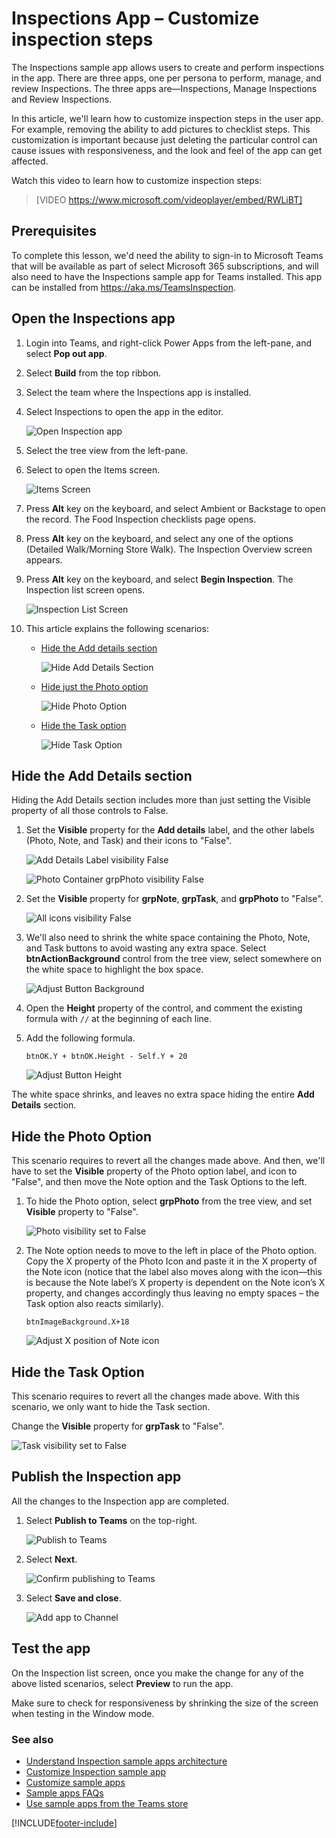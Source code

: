 # Inspections App – Customize inspection steps

The Inspections sample app allows users to create and perform inspections in the app. There are three apps, one per persona to perform, manage, and review Inspections. The three apps are&mdash;Inspections, Manage Inspections and Review Inspections.

In this article, we'll learn how to customize inspection steps in the user app. For example, removing the ability to add pictures to checklist steps. This customization is important because just deleting the particular control can cause issues with responsiveness, and the look and feel of the app can get affected.

Watch this video to learn how to customize inspection steps:
> [VIDEO https://www.microsoft.com/videoplayer/embed/RWLiBT]

## Prerequisites

To complete this lesson, we'd need the ability to sign-in to Microsoft Teams that will be available as part of select Microsoft 365 subscriptions, and will also need to have the Inspections sample app for Teams installed. This app can be installed from <https://aka.ms/TeamsInspection>.

## Open the Inspections app

1. Login into Teams, and right-click Power Apps from the left-pane, and select **Pop out app**.
1. Select **Build** from the top ribbon.
1. Select the team where the Inspections app is installed.
1. Select Inspections to open the app in the editor.

    ![Open Inspection app](https://github.com/microsoft/teams-powerapps-app-templates/blob/main/Area%20Inspection/Documentation/media/customize-inspection-steps/open-inspection-app.png "Open Inspection app")

1. Select the tree view from the left-pane.

1. Select to open the Items screen.

    ![Items Screen](https://github.com/microsoft/teams-powerapps-app-templates/blob/main/Area%20Inspection/Documentation/media/customize-inspection-steps/items-screen.png "Items Screen")

1. Press **Alt** key on the keyboard, and select Ambient or Backstage to open the record. The Food Inspection checklists page opens.

1. Press **Alt** key on the keyboard, and select any one of the options (Detailed Walk/Morning Store Walk). The Inspection Overview screen appears.

1. Press **Alt** key on the keyboard, and select **Begin Inspection**. The Inspection list screen opens.

    ![Inspection List Screen](https://github.com/microsoft/teams-powerapps-app-templates/blob/main/Area%20Inspection/Documentation/media/customize-inspection-steps/inspection-list-screen.png "Inspection List Screen")

1. This article explains the following scenarios:

   - [Hide the Add details section](#hide-the-add-details-section)

      ![Hide Add Details Section](https://github.com/microsoft/teams-powerapps-app-templates/blob/main/Area%20Inspection/Documentation/media/customize-inspection-steps/hide-add-details-section.png "Hide Add Details Section")

   - [Hide just the Photo option](#hide-the-photo-option)

      ![Hide Photo Option](https://github.com/microsoft/teams-powerapps-app-templates/blob/main/Area%20Inspection/Documentation/media/customize-inspection-steps/hide-photo-option.png "Hide Photo Option")

   - [Hide the Task option](#hide-the-task-option)

      ![Hide Task Option](https://github.com/microsoft/teams-powerapps-app-templates/blob/main/Area%20Inspection/Documentation/media/customize-inspection-steps/hide-task-option.png)

## Hide the Add Details section

Hiding the Add Details section includes more than just setting the Visible property of all those controls to False.

1. Set the **Visible** property for the **Add details** label, and the other labels (Photo, Note, and Task) and their icons to "False".

    ![Add Details Label visibility False](https://github.com/microsoft/teams-powerapps-app-templates/blob/main/Area%20Inspection/Documentation/media/customize-inspection-steps/lbladddetails-visible-false.png "Add Details Label")

    ![Photo Container grpPhoto visibility False](https://github.com/microsoft/teams-powerapps-app-templates/blob/main/Area%20Inspection/Documentation/media/customize-inspection-steps/photo-visible-false.png "Photo Container grpPhoto visibility False")

1. Set the **Visible** property for **grpNote**, **grpTask**, and **grpPhoto** to "False".

    ![All icons visibility False](https://github.com/microsoft/teams-powerapps-app-templates/blob/main/Area%20Inspection/Documentation/media/customize-inspection-steps/all-icons-visible-false.png "All icons visibility False")

1. We'll also need to shrink the white space containing the Photo, Note, and Task buttons to avoid wasting any extra space. Select **btnActionBackground** control from the tree view, select somewhere on the white space to highlight the box space.

    ![Adjust Button Background](https://github.com/microsoft/teams-powerapps-app-templates/blob/main/Area%20Inspection/Documentation/media/customize-inspection-steps/adjust-button-background.png "Adjust Button Background")

1. Open the **Height** property of the control, and comment the existing formula with `//` at the beginning of each line.

1. Add the following formula.

    ```powerapps-dot
    btnOK.Y + btnOK.Height - Self.Y + 20
    ```

    ![Adjust Button Height](https://github.com/microsoft/teams-powerapps-app-templates/blob/main/Area%20Inspection/Documentation/media/customize-inspection-steps/adjust-button-height.png "Adjust Button Height")

The white space shrinks, and leaves no extra space hiding the entire **Add Details** section.

## Hide the Photo Option

This scenario requires to revert all the changes made above. And then, we'll have to set the **Visible** property of the Photo option label, and icon to "False", and then move the Note option and the Task Options to the left.

1. To hide the Photo option, select **grpPhoto** from the tree view, and set **Visible** property to "False".

    ![Photo visibility set to False](https://github.com/microsoft/teams-powerapps-app-templates/blob/main/Area%20Inspection/Documentation/media/customize-inspection-steps/set-grpphoto-visible-false.png "Photo visibility set to False")

1. The Note option needs to move to the left in place of the Photo option. Copy the X property of the Photo Icon and paste it in the X property of the Note icon (notice that the label also moves along with the icon&mdash;this is because the Note label’s X property is dependent on the Note icon’s X property, and changes accordingly thus leaving no empty spaces – the Task option also reacts similarly).

    ```powerapps-dot
    btnImageBackground.X+18
    ```

    ![Adjust X position of Note icon](https://github.com/microsoft/teams-powerapps-app-templates/blob/main/Area%20Inspection/Documentation/media/customize-inspection-steps/adjust-note-icon-x.png "Adjust X position of Note icon")

## Hide the Task Option

This scenario requires to revert all the changes made above. With this scenario, we only want to hide the Task section.

Change the **Visible** property for **grpTask** to "False".

![Task visibility set to False](https://github.com/microsoft/teams-powerapps-app-templates/blob/main/Area%20Inspection/Documentation/media/customize-inspection-steps/set-grptask-visible-false.png "Task visibility set to False")

## Publish the Inspection app

All the changes to the Inspection app are completed. 

1. Select **Publish to Teams** on the top-right.

    ![Publish to Teams](https://github.com/microsoft/teams-powerapps-app-templates/blob/main/Area%20Inspection/Documentation/media/customize-inspection-steps/publish-to-teams.png "Publish to Teams")

1. Select **Next**.

    ![Confirm publishing to Teams](https://github.com/microsoft/teams-powerapps-app-templates/blob/main/Area%20Inspection/Documentation/media/customize-inspection-steps/confirm-publishing-to-teams.png "Confirm publishing to Teams")

1. Select **Save and close**.

    ![Add app to Channel](https://github.com/microsoft/teams-powerapps-app-templates/blob/main/Area%20Inspection/Documentation/media/customize-inspection-steps/add-to-channel.png "Add app to Channel")

## Test the app

On the Inspection list screen, once you make the change for any of the above listed scenarios, select **Preview** to run the app.

Make sure to check for responsiveness by shrinking the size of the screen when testing in the Window mode.

### See also

- [Understand Inspection sample apps architecture](inspection-architecture.md)
- [Customize Inspection sample app](customize-inspections.md)
- [Customize sample apps](customize-sample-apps.md)
- [Sample apps FAQs](sample-apps-faqs.md)
- [Use sample apps from the Teams store](use-sample-apps-from-teams-store.md)

[!INCLUDE[footer-include](../includes/footer-banner.md)]
